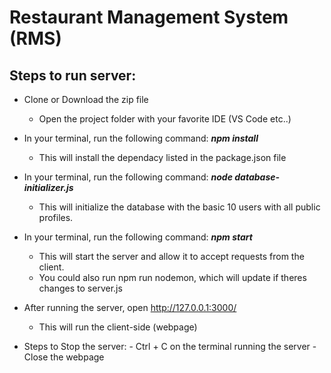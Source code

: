 # Restaurant Management System (RMS)

## Steps to run server:

- Clone or Download the zip file
  - Open the project folder with your favorite IDE (VS Code etc..)
- In your terminal, run the following command: **_npm install_**

  - This will install the dependacy listed in the package.json file

- In your terminal, run the following command: **_node database-initializer.js_**

  - This will initialize the database with the basic 10 users with all public profiles.

- In your terminal, run the following command: **_npm start_**
  - This will start the server and allow it to accept requests from the client.
  - You could also run npm run nodemon, which will update if theres changes to server.js
- After running the server, open http://127.0.0.1:3000/

  - This will run the client-side (webpage)

- Steps to Stop the server: - Ctrl + C on the terminal running the server - Close the webpage
